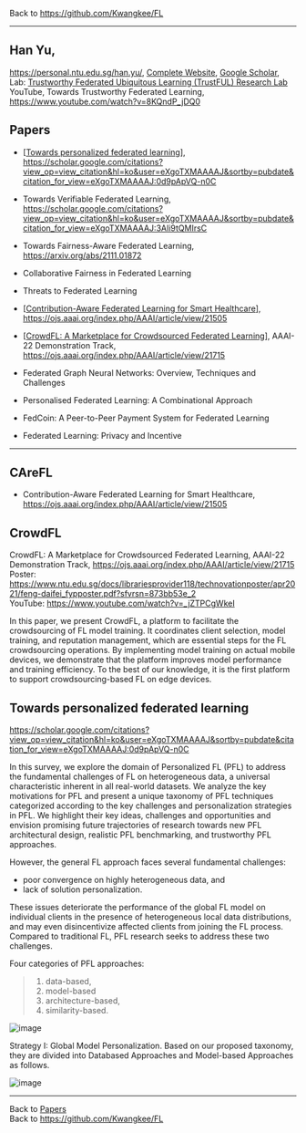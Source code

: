 Back to https://github.com/Kwangkee/FL
***

## Han Yu,  
https://personal.ntu.edu.sg/han.yu/, [Complete Website](https://sites.google.com/site/hanyushomepage/home), [Google Scholar](https://scholar.google.com.sg/citations?user=eXgoTXMAAAAJ&hl=en),  
Lab: [Trustworthy Federated Ubiquitous Learning (TrustFUL) Research Lab](https://trustful.federated-learning.org/)  
YouTube, Towards Trustworthy Federated Learning, https://www.youtube.com/watch?v=8KQndP_jDQ0   

## Papers 
- [[Towards personalized federated learning](#towards-personalized-federated-learning)], https://scholar.google.com/citations?view_op=view_citation&hl=ko&user=eXgoTXMAAAAJ&sortby=pubdate&citation_for_view=eXgoTXMAAAAJ:0d9pApVQ-n0C
- Towards Verifiable Federated Learning, https://scholar.google.com/citations?view_op=view_citation&hl=ko&user=eXgoTXMAAAAJ&sortby=pubdate&citation_for_view=eXgoTXMAAAAJ:3AIi9tQMIrsC
- Towards Fairness-Aware Federated Learning, https://arxiv.org/abs/2111.01872
- Collaborative Fairness in Federated Learning
- Threats to Federated Learning

- [[Contribution-Aware Federated Learning for Smart Healthcare](https://github.com/Kwangkee/FL/blob/main/FL@Nanyang.md#carefl)], https://ojs.aaai.org/index.php/AAAI/article/view/21505
- [[CrowdFL: A Marketplace for Crowdsourced Federated Learning](#crowdfl)], AAAI-22 Demonstration Track, https://ojs.aaai.org/index.php/AAAI/article/view/21715   
- Federated Graph Neural Networks: Overview, Techniques and Challenges
- Personalised Federated Learning: A Combinational Approach
- FedCoin: A Peer-to-Peer Payment System for Federated Learning
- Federated Learning: Privacy and Incentive

***

## CAreFL
- Contribution-Aware Federated Learning for Smart Healthcare, https://ojs.aaai.org/index.php/AAAI/article/view/21505

## CrowdFL
CrowdFL: A Marketplace for Crowdsourced Federated Learning, AAAI-22 Demonstration Track, https://ojs.aaai.org/index.php/AAAI/article/view/21715   
Poster: https://www.ntu.edu.sg/docs/librariesprovider118/technovationposter/apr2021/feng-daifei_fypposter.pdf?sfvrsn=873bb53e_2  
YouTube: https://www.youtube.com/watch?v=_jZTPCgWkeI  

In this paper, we present CrowdFL, a platform to facilitate the crowdsourcing of FL model training. It coordinates client selection, model training, and reputation management, which are essential steps for the FL crowdsourcing operations. By implementing model training on actual mobile devices, we demonstrate that the platform improves model performance and training efficiency. To the best of our knowledge, it is the first platform to support crowdsourcing-based FL on edge devices.


## Towards personalized federated learning    
https://scholar.google.com/citations?view_op=view_citation&hl=ko&user=eXgoTXMAAAAJ&sortby=pubdate&citation_for_view=eXgoTXMAAAAJ:0d9pApVQ-n0C

In this survey, we explore the domain of Personalized FL (PFL) to address the fundamental challenges of FL on heterogeneous data, a universal characteristic inherent in all real-world datasets. We analyze the key motivations for PFL and present a unique taxonomy of PFL techniques categorized according to the key challenges and personalization strategies in PFL. We highlight their key ideas, challenges and opportunities and envision promising future trajectories of research towards new PFL architectural design, realistic PFL benchmarking, and trustworthy PFL approaches.

However, the general FL approach faces several fundamental challenges: 
- poor convergence on highly heterogeneous data, and 
- lack of solution personalization.  

These issues deteriorate the performance of the global FL model on individual clients in the presence of heterogeneous local data distributions, and may even disincentivize affected clients from joining the FL process. Compared to traditional FL, PFL research seeks to address these two challenges.

Four categories of PFL approaches: 
>1) data-based, 
>2) model-based 
>3) architecture-based, 
>4) similarity-based.

![image](https://user-images.githubusercontent.com/109835677/182019639-2d17287e-0c6f-4c44-b8d3-e9747fc6b66b.png)

Strategy I: Global Model Personalization. Based on our proposed taxonomy, they are divided into Databased Approaches and Model-based Approaches as follows.

![image](https://user-images.githubusercontent.com/109835677/182019596-fcdc5743-3d74-4d7c-947e-8d58e82de872.png)


***
Back to [Papers](#papers)  
Back to https://github.com/Kwangkee/FL

